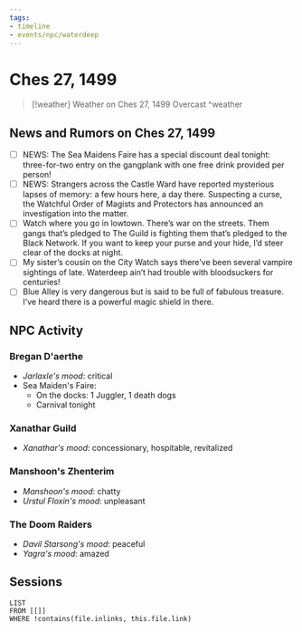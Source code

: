 ```yaml
---
tags:
- timeline
- events/npc/waterdeep
---
```

# Ches 27, 1499

> [!weather] Weather on Ches 27, 1499
> Overcast
^weather

## News and Rumors on Ches 27, 1499
- [ ] NEWS: The Sea Maidens Faire has a special discount deal tonight: three-for-two entry on the gangplank with one free drink provided per person!
- [ ] NEWS: Strangers across the Castle Ward have reported mysterious lapses of memory: a few hours here, a day there. Suspecting a curse, the Watchful Order of Magists and Protectors has announced an investigation into the matter.
- [ ] Watch where you go in lowtown. There’s war on the streets. Them gangs that’s pledged to The Guild is fighting them that’s pledged to the Black Network. If you want to keep your purse and your hide, I’d steer clear of the docks at night.
- [ ] My sister’s cousin on the City Watch says there’ve been several vampire sightings of late. Waterdeep ain’t had trouble with bloodsuckers for centuries!
- [ ] Blue Alley is very dangerous but is said to be full of fabulous treasure. I’ve heard there is a powerful magic shield in there.

## NPC Activity

### Bregan D'aerthe
- *Jarlaxle's mood*: critical
- Sea Maiden's Faire: 
    - On the docks: 1 Juggler, 1 death dogs
    - Carnival tonight

### Xanathar Guild
- *Xanathar's mood*: concessionary, hospitable, revitalized

### Manshoon's Zhenterim
- *Manshoon's mood*: chatty
- *Urstul Floxin's mood*: unpleasant

### The Doom Raiders
- *Davil Starsong's mood*: peaceful
- *Yagra's mood*: amazed

## Sessions
```dataview
LIST
FROM [[]]
WHERE !contains(file.inlinks, this.file.link)
```